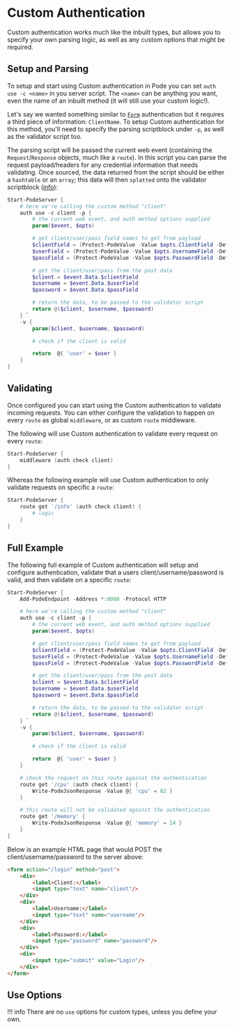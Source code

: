 # Custom Authentication

Custom authentication works much like the inbuilt types, but allows you to specify your own parsing logic, as well as any custom options that might be required.

## Setup and Parsing

To setup and start using Custom authentication in Pode you can set `auth use -c <name>` in you server script. The `<name>` can be anything you want, even the name of an inbuilt method (it will still use your custom logic!).

Let's say we wanted something similar to [`Form`](../Form) authentication but it requires a third piece of information: `ClientName`. To setup Custom authentication for this method, you'll need to specify the parsing scriptblock under `-p`, as well as the validator script too.

The parsing script will be passed the current web event (containing the `Request`/`Response` objects, much like a `route`). In this script you can parse the request payload/headers for any credential information that needs validating. Once sourced, the data returned from the script should be either a `hashtable` or an `array`; this data will then `splatted` onto the validator scriptblock ([info](../../../Functions/Helpers/Invoke-PodeScriptBlock)):

```powershell
Start-PodeServer {
    # here we're calling the custom method "client"
    auth use -c client -p {
        # the current web event, and auth method options supplied
        param($event, $opts)

        # get client/user/pass field names to get from payload
        $clientField = (Protect-PodeValue -Value $opts.ClientField -Default 'client')
        $userField = (Protect-PodeValue -Value $opts.UsernameField -Default 'username')
        $passField = (Protect-PodeValue -Value $opts.PasswordField -Default 'password')

        # get the client/user/pass from the post data
        $client = $event.Data.$clientField
        $username = $event.Data.$userField
        $password = $event.Data.$passField

        # return the data, to be passed to the validator script
        return @($client, $username, $password)
    } `
    -v {
        param($client, $username, $password)

        # check if the client is valid

        return  @{ 'user' = $user }
    }
}
```

## Validating

Once configured you can start using the Custom authentication to validate incoming requests. You can either configure the validation to happen on every `route` as global `middleware`, or as custom `route` middleware.

The following will use Custom authentication to validate every request on every `route`:

```powershell
Start-PodeServer {
    middleware (auth check client)
}
```

Whereas the following example will use Custom authentication to only validate requests on specific a `route`:

```powershell
Start-PodeServer {
    route get '/info' (auth check client) {
        # logic
    }
}
```

## Full Example

The following full example of Custom authentication will setup and configure authentication, validate that a users client/username/password is valid, and then validate on a specific `route`:

```powershell
Start-PodeServer {
    Add-PodeEndpoint -Address *:8080 -Protocol HTTP

    # here we're calling the custom method "client"
    auth use -c client -p {
        # the current web event, and auth method options supplied
        param($event, $opts)

        # get client/user/pass field names to get from payload
        $clientField = (Protect-PodeValue -Value $opts.ClientField -Default 'client')
        $userField = (Protect-PodeValue -Value $opts.UsernameField -Default 'username')
        $passField = (Protect-PodeValue -Value $opts.PasswordField -Default 'password')

        # get the client/user/pass from the post data
        $client = $event.Data.$clientField
        $username = $event.Data.$userField
        $password = $event.Data.$passField

        # return the data, to be passed to the validator script
        return @($client, $username, $password)
    } `
    -v {
        param($client, $username, $password)

        # check if the client is valid

        return  @{ 'user' = $user }
    }

    # check the request on this route against the authentication
    route get '/cpu' (auth check client) {
        Write-PodeJsonResponse -Value @{ 'cpu' = 82 }
    }

    # this route will not be validated against the authentication
    route get '/memory' {
        Write-PodeJsonResponse -Value @{ 'memory' = 14 }
    }
}
```

Below is an example HTML page that would POST the client/username/password to the server above:

```html
<form action="/login" method="post">
    <div>
        <label>Client:</label>
        <input type="text" name="client"/>
    </div>
    <div>
        <label>Username:</label>
        <input type="text" name="username"/>
    </div>
    <div>
        <label>Password:</label>
        <input type="password" name="password"/>
    </div>
    <div>
        <input type="submit" value="Login"/>
    </div>
</form>
```

## Use Options

!!! info
    There are no `use` options for custom types, unless you define your own.
